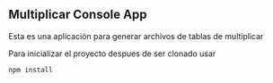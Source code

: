

## Multiplicar Console App

Esta es una aplicación para generar archivos de tablas de multiplicar

Para inicializar el proyecto despues de ser clonado usar

``` 
npm install
```